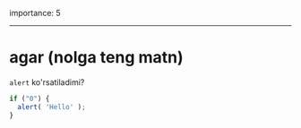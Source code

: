importance: 5

---

# agar (nolga teng matn)

`alert` ko'rsatiladimi?

```js
if ("0") {
  alert( 'Hello' );
}
```

